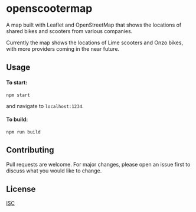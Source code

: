 # openscootermap

A map built with Leaflet and OpenStreetMap that shows the locations of shared bikes and scooters from various companies.

Currently the map shows the locations of Lime scooters and Onzo bikes, with more providers coming in the near future.

## Usage

#### To start:
```shell script
npm start
```
and navigate to `localhost:1234`.
#### To build:
```shell script
npm run build
```

## Contributing
Pull requests are welcome. For major changes, please open an issue first to discuss what you would like to change.

## License

[ISC](https://choosealicense.com/licenses/isc)
